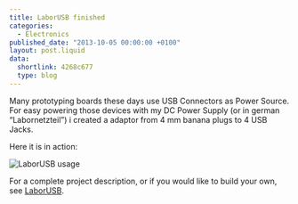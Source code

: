 ```yaml
---
title: LaborUSB finished
categories:
  - Electronics
published_date: "2013-10-05 00:00:00 +0100"
layout: post.liquid
data:
  shortlink: 4268c677
  type: blog
---
```

Many prototyping boards these days use USB Connectors as Power Source. For easy powering those devices with my DC Power Supply
(or in german “Labornetzteil”) i created a adaptor from 4 mm banana plugs to 4 USB Jacks.

<!-- more -->

Here it is in action:

![LaborUSB usage](LaborUSB_Usage.jpg)

For a complete project description, or if you would like to build your own, see [LaborUSB](/project/laborusb/laborusb.html).
